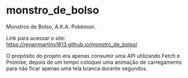 # monstro_de_bolso
Monstros de Bolso, A.K.A. Pokémon.

Link para acessar o site: https://renanmartins1813.github.io/monstro_de_bolso/

O propósito do projeto era apenas consumir uma API utilizando Fetch e Promise, depois de um tempo coloquei uma animação de carregamento para não ficar apenas uma tela branca durante segundos.
